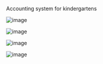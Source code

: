 Accounting system for kindergartens


![image](https://user-images.githubusercontent.com/109073632/211342857-5327a56e-11ae-46e1-b092-d7e9b35455b9.png)

![image](https://user-images.githubusercontent.com/109073632/211344925-6f3dcad1-c97c-4819-9dcf-f3f535cbacd8.png)

![image](https://user-images.githubusercontent.com/109073632/211221297-467caae4-7b09-4dbc-bebf-84a01897c48a.png)

![image](https://user-images.githubusercontent.com/109073632/211221265-9155f567-42c1-47cf-b6d6-f49b7fedcc01.png)

